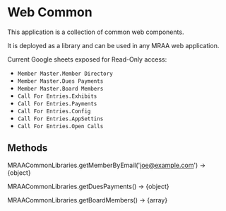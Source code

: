 # Web Common

This application is a collection of common web components.

It is deployed as a library and can be used in any MRAA web application.

Current Google sheets exposed for Read-Only access:
* `Member Master.Member Directory`
* `Member Master.Dues Payments`
* `Member Master.Board Members`
* `Call For Entries.Exhibits`
* `Call For Entries.Payments` 
* `Call For Entries.Config`
* `Call For Entries.AppSettins`
* `Call For Entries.Open Calls`

## Methods
MRAACommonLibraries.getMemberByEmail('joe@example.com') -> {object}

MRAACommonLibraries.getDuesPayments() -> {object}

MRAACommonLibraries.getBoardMembers() -> {array}


